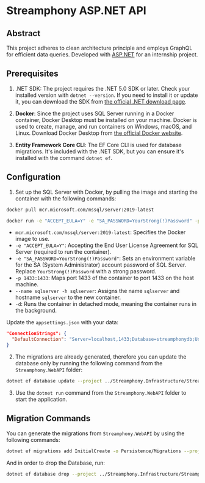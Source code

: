 # Streamphony ASP.NET API

## Abstract

This project adheres to clean architecture principle and employs GraphQL for efficient data queries.
Developed with [ASP.NET](https://dotnet.microsoft.com/en-us/apps/aspnet) for an internship project.

## Prerequisites
1. .NET SDK: The project requires the .NET 5.0 SDK or later. Check your installed version with `dotnet --version`. If you need to install it or update it, you can download the SDK from [the official .NET download page](https://dotnet.microsoft.com/download).

2. **Docker**: Since the project uses SQL Server running in a Docker container, Docker Desktop must be installed on your machine. Docker is used to create, manage, and run containers on Windows, macOS, and Linux. Download Docker Desktop from [the official Docker website](https://www.docker.com/).

3. **Entity Framework Core CLI**: The EF Core CLI is used for database migrations. It's included with the .NET SDK, but you can ensure it's installed with the command `dotnet ef`.

## Configuration

1. Set up the SQL Server with Docker, by pulling the image and starting the container with the following commands:
```bash
docker pull mcr.microsoft.com/mssql/server:2019-latest

docker run -e "ACCEPT_EULA=Y" -e "SA_PASSWORD=YourStrong(!)Password" -p 1433:1433 --name sqlserver -h sqlserver -d mcr.microsoft.com/mssql/server:2019-latest
```

* `mcr.microsoft.com/mssql/server:2019-latest`: Specifies the Docker image to use.
* `-e "ACCEPT_EULA=Y"`: Accepting the End User License Agreement for SQL Server (required to run the container).
* `-e "SA_PASSWORD=YourStrong(!)Password"`: Sets an environment variable for the SA (System Administrator) account password of SQL Server. Replace `YourStrong(!)Password` with a strong password.
* `-p 1433:1433`: Maps port 1433 of the container to port 1433 on the host machine. 
* `--name sqlserver -h sqlserver`: Assigns the name `sqlserver` and hostname `sqlserver` to the new container.
* `-d`: Runs the container in detached mode, meaning the container runs in the background.

Update the `appsettings.json` with your data:

```json
"ConnectionStrings": {
  "DefaultConnection": "Server=localhost,1433;Database=streamphonydb;User Id=sa;Password=YourStrong(!)Password;"
}
```

2. The migrations are already generated, therefore you can update the database only by running the following command from the `Streamphony.WebAPI` folder:
```bash
dotnet ef database update --project ../Streamphony.Infrastructure/Streamphony.Infrastructure.csproj --startup-project .
```

3. Use the `dotnet run` command from the `Streamphony.WebAPI` folder to start the application.

## Migration Commands
You can generate the migrations from `Streamphony.WebAPI` by using the following commands:
```bash
dotnet ef migrations add InitialCreate -o Persistence/Migrations --project ../Streamphony.Infrastructure/Streamphony.Infrastructure.csproj --startup-project .
```

And in order to drop the Database, run:
```bash
dotnet ef database drop --project ../Streamphony.Infrastructure/Streamphony.Infrastructure.csproj --startup-project .
```